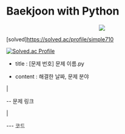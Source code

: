 # Baekjoon with Python
 <div align=center><img src="https://img.shields.io/badge/Python-3776AB?style=flat&logo=python&logoColor=white"/></div>

[solved]https://solved.ac/profile/simple710

  [![Solved.ac Profile](http://mazassumnida.wtf/api/generate_badge?boj=simple710)](https://solved.ac/profile/simple710)

- title : [문제 번호] 문제 이름.py


- content : 해결한 날짜, 문제 분야


|


-- 문제 링크


|


--- 코드
